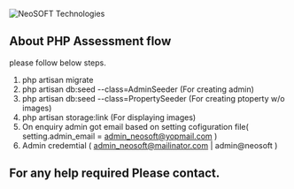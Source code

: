 ![NeoSOFT Technologies](https://www.neosofttech.com/sites/all/themes/neosoft2017/images/neosoft.svg)

## About PHP Assessment flow

please follow below steps.

1. php artisan migrate 
2. php artisan db:seed --class=AdminSeeder (For creating admin)
2. php artisan db:seed --class=PropertySeeder (For creating ptoperty w/o images)
3. php artisan storage:link (For displaying images)
4. On enquiry admin got email based on setting cofiguration file( setting.admin_email = admin_neosoft@yopmail.com )
5. Admin credemtial ( admin_neosoft@mailinator.com | admin@neosoft )

## For any help required Please contact. 
